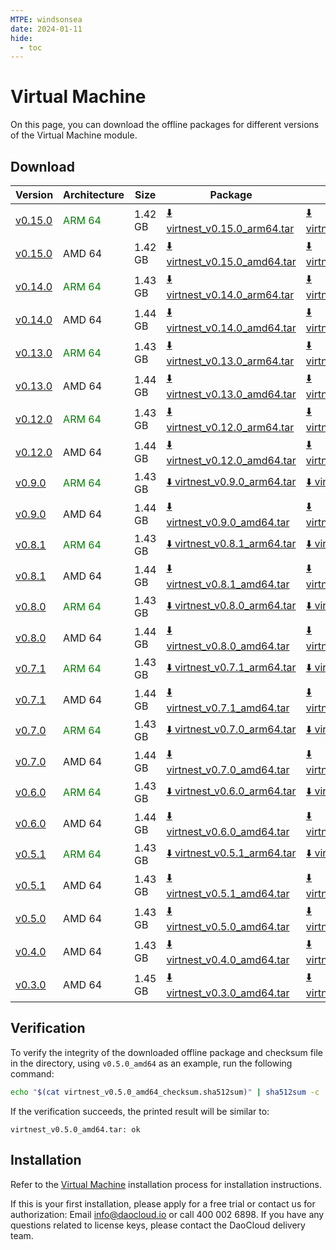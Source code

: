 ```yaml
---
MTPE: windsonsea
date: 2024-01-11
hide:
  - toc
---
```


# Virtual Machine

On this page, you can download the offline packages for different versions of the Virtual Machine module.

## Download

| Version  | Architecture | Size | Package | Checksum | Date |
|----------|--------------|-----------|---------|----------|-------------|
| [v0.15.0](../../virtnest/intro/release-notes.md) | <font color="green">ARM 64</font> | 1.42 GB | [:arrow_down: virtnest_v0.15.0_arm64.tar](https://qiniu-download-public.daocloud.io/DaoCloud_Enterprise/virtnest_v0.15.0_arm64.tar) | [:arrow_down: virtnest_v0.15.0_arm64_checksum.sha512sum](https://qiniu-download-public.daocloud.io/DaoCloud_Enterprise/virtnest_v0.15.0_arm64_checksum.sha512sum) | 2024-12-03 |
| [v0.15.0](../../virtnest/intro/release-notes.md) | AMD 64 | 1.42 GB | [:arrow_down: virtnest_v0.15.0_amd64.tar](https://qiniu-download-public.daocloud.io/DaoCloud_Enterprise/virtnest_v0.15.0_amd64.tar) | [:arrow_down: virtnest_v0.15.0_amd64_checksum.sha512sum](https://qiniu-download-public.daocloud.io/DaoCloud_Enterprise/virtnest_v0.15.0_amd64_checksum.sha512sum) | 2024-12-03 |
| [v0.14.0](../../virtnest/intro/release-notes.md) | <font color="green">ARM 64</font> | 1.43 GB | [:arrow_down: virtnest_v0.14.0_arm64.tar](https://qiniu-download-public.daocloud.io/DaoCloud_Enterprise/virtnest_v0.14.0_arm64.tar) | [:arrow_down: virtnest_v0.14.0_arm64_checksum.sha512sum](https://qiniu-download-public.daocloud.io/DaoCloud_Enterprise/virtnest_v0.14.0_arm64_checksum.sha512sum) | 2024-11-04 |
| [v0.14.0](../../virtnest/intro/release-notes.md) | AMD 64 | 1.44 GB | [:arrow_down: virtnest_v0.14.0_amd64.tar](https://qiniu-download-public.daocloud.io/DaoCloud_Enterprise/virtnest_v0.14.0_amd64.tar) | [:arrow_down: virtnest_v0.14.0_amd64_checksum.sha512sum](https://qiniu-download-public.daocloud.io/DaoCloud_Enterprise/virtnest_v0.14.0_amd64_checksum.sha512sum) | 2024-11-04 |
| [v0.13.0](../../virtnest/intro/release-notes.md) | <font color="green">ARM 64</font> | 1.43 GB | [:arrow_down: virtnest_v0.13.0_arm64.tar](https://qiniu-download-public.daocloud.io/DaoCloud_Enterprise/virtnest_v0.13.0_arm64.tar) | [:arrow_down: virtnest_v0.13.0_arm64_checksum.sha512sum](https://qiniu-download-public.daocloud.io/DaoCloud_Enterprise/virtnest_v0.13.0_arm64_checksum.sha512sum) | 2024-09-29 |
| [v0.13.0](../../virtnest/intro/release-notes.md) | AMD 64 | 1.44 GB | [:arrow_down: virtnest_v0.13.0_amd64.tar](https://qiniu-download-public.daocloud.io/DaoCloud_Enterprise/virtnest_v0.13.0_amd64.tar) | [:arrow_down: virtnest_v0.13.0_amd64_checksum.sha512sum](https://qiniu-download-public.daocloud.io/DaoCloud_Enterprise/virtnest_v0.13.0_amd64_checksum.sha512sum) | 2024-09-29 |
| [v0.12.0](../../virtnest/intro/release-notes.md) | <font color="green">ARM 64</font> | 1.43 GB | [:arrow_down: virtnest_v0.12.0_arm64.tar](https://qiniu-download-public.daocloud.io/DaoCloud_Enterprise/virtnest_v0.12.0_arm64.tar) | [:arrow_down: virtnest_v0.12.0_arm64_checksum.sha512sum](https://qiniu-download-public.daocloud.io/DaoCloud_Enterprise/virtnest_v0.12.0_arm64_checksum.sha512sum) | 2024-09-02 |
| [v0.12.0](../../virtnest/intro/release-notes.md) | AMD 64 | 1.44 GB | [:arrow_down: virtnest_v0.12.0_amd64.tar](https://qiniu-download-public.daocloud.io/DaoCloud_Enterprise/virtnest_v0.12.0_amd64.tar) | [:arrow_down: virtnest_v0.12.0_amd64_checksum.sha512sum](https://qiniu-download-public.daocloud.io/DaoCloud_Enterprise/virtnest_v0.12.0_amd64_checksum.sha512sum) | 2024-09-02 |
| [v0.9.0](../../virtnest/intro/release-notes.md) | <font color="green">ARM 64</font> | 1.43 GB | [:arrow_down: virtnest_v0.9.0_arm64.tar](https://qiniu-download-public.daocloud.io/DaoCloud_Enterprise/virtnest_v0.9.0_arm64.tar) | [:arrow_down: virtnest_v0.9.0_arm64_checksum.sha512sum](https://qiniu-download-public.daocloud.io/DaoCloud_Enterprise/virtnest_v0.9.0_arm64_checksum.sha512sum) | 2024-06-04 |
| [v0.9.0](../../virtnest/intro/release-notes.md) | AMD 64 | 1.44 GB | [:arrow_down: virtnest_v0.9.0_amd64.tar](https://qiniu-download-public.daocloud.io/DaoCloud_Enterprise/virtnest_v0.9.0_amd64.tar) | [:arrow_down: virtnest_v0.9.0_amd64_checksum.sha512sum](https://qiniu-download-public.daocloud.io/DaoCloud_Enterprise/virtnest_v0.9.0_amd64_checksum.sha512sum) | 2024-06-04 |
| [v0.8.1](../../virtnest/intro/release-notes.md) | <font color="green">ARM 64</font> | 1.43 GB | [:arrow_down: virtnest_v0.8.1_arm64.tar](https://qiniu-download-public.daocloud.io/DaoCloud_Enterprise/virtnest_v0.8.1_arm64.tar) | [:arrow_down: virtnest_v0.8.1_arm64_checksum.sha512sum](https://qiniu-download-public.daocloud.io/DaoCloud_Enterprise/virtnest_v0.8.1_arm64_checksum.sha512sum) | 2024-05-07 |
| [v0.8.1](../../virtnest/intro/release-notes.md) | AMD 64 | 1.44 GB | [:arrow_down: virtnest_v0.8.1_amd64.tar](https://qiniu-download-public.daocloud.io/DaoCloud_Enterprise/virtnest_v0.8.1_amd64.tar) | [:arrow_down: virtnest_v0.8.1_amd64_checksum.sha512sum](https://qiniu-download-public.daocloud.io/DaoCloud_Enterprise/virtnest_v0.8.1_amd64_checksum.sha512sum) | 2024-05-07 |
| [v0.8.0](../../virtnest/intro/release-notes.md) | <font color="green">ARM 64</font> | 1.43 GB | [:arrow_down: virtnest_v0.8.0_arm64.tar](https://qiniu-download-public.daocloud.io/DaoCloud_Enterprise/virtnest_v0.8.0_arm64.tar) | [:arrow_down: virtnest_v0.8.0_arm64_checksum.sha512sum](https://qiniu-download-public.daocloud.io/DaoCloud_Enterprise/virtnest_v0.8.0_arm64_checksum.sha512sum) | 2024-04-30 |
| [v0.8.0](../../virtnest/intro/release-notes.md) | AMD 64 | 1.44 GB | [:arrow_down: virtnest_v0.8.0_amd64.tar](https://qiniu-download-public.daocloud.io/DaoCloud_Enterprise/virtnest_v0.8.0_amd64.tar) | [:arrow_down: virtnest_v0.8.0_amd64_checksum.sha512sum](https://qiniu-download-public.daocloud.io/DaoCloud_Enterprise/virtnest_v0.8.0_amd64_checksum.sha512sum) | 2024-04-30 |
| [v0.7.1](../../virtnest/intro/release-notes.md) | <font color="green">ARM 64</font> | 1.43 GB | [:arrow_down: virtnest_v0.7.1_arm64.tar](https://qiniu-download-public.daocloud.io/DaoCloud_Enterprise/virtnest_v0.7.1_arm64.tar) | [:arrow_down: virtnest_v0.7.1_arm64_checksum.sha512sum](https://qiniu-download-public.daocloud.io/DaoCloud_Enterprise/virtnest_v0.7.1_arm64_checksum.sha512sum) | 2024-04-02 |
| [v0.7.1](../../virtnest/intro/release-notes.md) | AMD 64 | 1.44 GB | [:arrow_down: virtnest_v0.7.1_amd64.tar](https://qiniu-download-public.daocloud.io/DaoCloud_Enterprise/virtnest_v0.7.1_amd64.tar) | [:arrow_down: virtnest_v0.7.1_amd64_checksum.sha512sum](https://qiniu-download-public.daocloud.io/DaoCloud_Enterprise/virtnest_v0.7.1_amd64_checksum.sha512sum) | 2024-04-02 |
| [v0.7.0](../../virtnest/intro/release-notes.md) | <font color="green">ARM 64</font> | 1.43 GB | [:arrow_down: virtnest_v0.7.0_arm64.tar](https://qiniu-download-public.daocloud.io/DaoCloud_Enterprise/virtnest_v0.7.0_arm64.tar) | [:arrow_down: virtnest_v0.7.0_arm64_checksum.sha512sum](https://qiniu-download-public.daocloud.io/DaoCloud_Enterprise/virtnest_v0.7.0_arm64_checksum.sha512sum) | 2024-03-29 |
| [v0.7.0](../../virtnest/intro/release-notes.md) | AMD 64 | 1.44 GB | [:arrow_down: virtnest_v0.7.0_amd64.tar](https://qiniu-download-public.daocloud.io/DaoCloud_Enterprise/virtnest_v0.7.0_amd64.tar) | [:arrow_down: virtnest_v0.7.0_amd64_checksum.sha512sum](https://qiniu-download-public.daocloud.io/DaoCloud_Enterprise/virtnest_v0.7.0_amd64_checksum.sha512sum) | 2024-03-29 |
| [v0.6.0](../../virtnest/intro/release-notes.md) | <font color="green">ARM 64</font> | 1.43 GB | [:arrow_down: virtnest_v0.6.0_arm64.tar](https://qiniu-download-public.daocloud.io/DaoCloud_Enterprise/virtnest_v0.6.0_arm64.tar) | [:arrow_down: virtnest_v0.6.0_arm64_checksum.sha512sum](https://qiniu-download-public.daocloud.io/DaoCloud_Enterprise/virtnest_v0.6.0_arm64_checksum.sha512sum) | 2024-02-01 |
| [v0.6.0](../../virtnest/intro/release-notes.md) | AMD 64 | 1.44 GB | [:arrow_down: virtnest_v0.6.0_amd64.tar](https://qiniu-download-public.daocloud.io/DaoCloud_Enterprise/virtnest_v0.6.0_amd64.tar) | [:arrow_down: virtnest_v0.6.0_amd64_checksum.sha512sum](https://qiniu-download-public.daocloud.io/DaoCloud_Enterprise/virtnest_v0.6.0_amd64_checksum.sha512sum) | 2024-02-01 |
| [v0.5.1](../../virtnest/intro/release-notes.md) | <font color="green">ARM 64</font> | 1.43 GB | [:arrow_down: virtnest_v0.5.1_arm64.tar](https://qiniu-download-public.daocloud.io/DaoCloud_Enterprise/virtnest_v0.5.1_arm64.tar) | [:arrow_down: virtnest_v0.5.1_arm64_checksum.sha512sum](https://qiniu-download-public.daocloud.io/DaoCloud_Enterprise/virtnest_v0.5.1_arm64_checksum.sha512sum) | 2024-01-29 |
| [v0.5.1](../../virtnest/intro/release-notes.md) | AMD 64 | 1.43 GB | [:arrow_down: virtnest_v0.5.1_amd64.tar](https://qiniu-download-public.daocloud.io/DaoCloud_Enterprise/virtnest_v0.5.1_amd64.tar) | [:arrow_down: virtnest_v0.5.1_amd64_checksum.sha512sum](https://qiniu-download-public.daocloud.io/DaoCloud_Enterprise/virtnest_v0.5.1_amd64_checksum.sha512sum) | 2024-01-29 |
| [v0.5.0](../../virtnest/intro/release-notes.md) | AMD 64 | 1.43 GB | [:arrow_down: virtnest_v0.5.0_amd64.tar](https://qiniu-download-public.daocloud.io/DaoCloud_Enterprise/virtnest_v0.5.0_amd64.tar) | [:arrow_down: virtnest_v0.5.0_amd64_checksum.sha512sum](https://qiniu-download-public.daocloud.io/DaoCloud_Enterprise/virtnest_v0.5.0_amd64_checksum.sha512sum) | 2024-01-04 |
| [v0.4.0](../../virtnest/intro/release-notes.md) | AMD 64 | 1.43 GB | [:arrow_down: virtnest_v0.4.0_amd64.tar](https://qiniu-download-public.daocloud.io/DaoCloud_Enterprise/virtnest_v0.4.0_amd64.tar) | [:arrow_down: virtnest_v0.4.0_amd64_checksum.sha512sum](https://qiniu-download-public.daocloud.io/DaoCloud_Enterprise/virtnest_v0.4.0_amd64_checksum.sha512sum) | 2023-11-30 |
| [v0.3.0](../../virtnest/intro/release-notes.md) | AMD 64 | 1.45 GB | [:arrow_down: virtnest_v0.3.0_amd64.tar](https://qiniu-download-public.daocloud.io/DaoCloud_Enterprise/virtnest_v0.3.0_amd64.tar) | [:arrow_down: virtnest_v0.3.0_amd64_checksum.sha512sum](https://qiniu-download-public.daocloud.io/DaoCloud_Enterprise/virtnest_v0.3.0_amd64_checksum.sha512sum) | 2023-11-06 |

## Verification

To verify the integrity of the downloaded offline package and checksum file in the directory, using `v0.5.0_amd64` as an example, run the following command:

```sh
echo "$(cat virtnest_v0.5.0_amd64_checksum.sha512sum)" | sha512sum -c
```

If the verification succeeds, the printed result will be similar to:

```none
virtnest_v0.5.0_amd64.tar: ok
```

## Installation

Refer to the [Virtual Machine](../../virtnest/install/offline-install.md) installation process for installation instructions.

If this is your first installation, please apply for a free trial or contact us for authorization: Email info@daocloud.io or call 400 002 6898.
If you have any questions related to license keys, please contact the DaoCloud delivery team.
